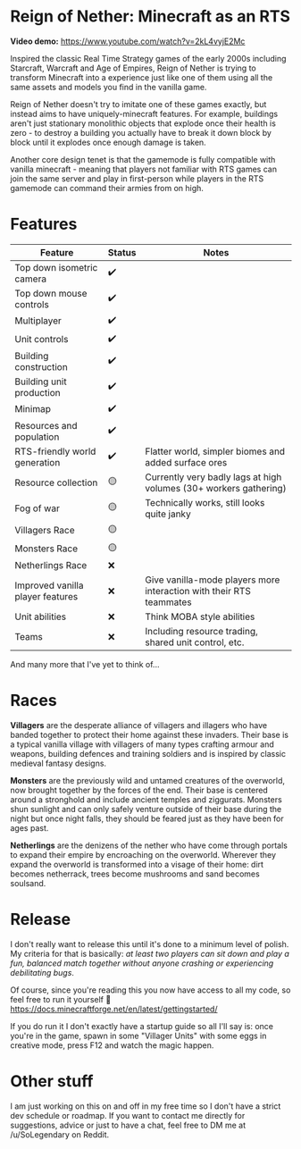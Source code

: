 # Reign of Nether: Minecraft as an RTS

**Video demo:** https://www.youtube.com/watch?v=2kL4vyjE2Mc

Inspired the classic Real Time Strategy games of the early 2000s including Starcraft, Warcraft and Age of Empires, Reign of Nether is trying to transform Minecraft into a experience just like one of them using all the same assets and models you find in the vanilla game.

Reign of Nether doesn't try to imitate one of these games exactly, but instead aims to have uniquely-minecraft features. For example, buildings aren't just stationary monolithic objects that explode once their health is zero - to destroy a building you actually have to break it down block by block until it explodes once enough damage is taken.

Another core design tenet is that the gamemode is fully compatible with vanilla minecraft - meaning that players not familiar with RTS games can join the same server and play in first-person while players in the RTS gamemode can command their armies from on high.

# Features

| Feature | Status | Notes |  
|--|--|--|  
| Top down isometric camera | ✔️ |  |  
| Top down mouse controls | ✔️ |  |  
| Multiplayer | ✔️ |  |  
| Unit controls | ✔️ |  |  
| Building construction | ✔️ |  |  
| Building unit production | ✔️ |  |  
| Minimap | ✔️ |  |  
| Resources and population | ✔️ |  |  
| RTS-friendly world generation | ✔️ | Flatter world, simpler biomes and added surface ores |  
| Resource collection | 🟡 | Currently very badly lags at high volumes (30+ workers gathering) |  
| Fog of war | 🟡 | Technically works, still looks quite janky |  
| Villagers Race | 🟡 |  |  
| Monsters Race | 🟡 |  |  
| Netherlings Race | ❌ |  |  
| Improved vanilla player features | ❌ | Give vanilla-mode players more interaction with their RTS teammates |  
| Unit abilities | ❌ | Think MOBA style abilities |  
| Teams | ❌ | Including resource trading, shared unit control, etc. |

And many more that I've yet to think of...

# Races

**Villagers** are the desperate alliance of villagers and illagers who have banded together to protect their home against these invaders. Their base is a typical vanilla village with villagers of many types crafting armour and weapons, building defences and training soldiers and is inspired by classic medieval fantasy designs.

**Monsters** are the previously wild and untamed creatures of the overworld, now brought together by the forces of the end. Their base is centered around a stronghold and include ancient temples and ziggurats. Monsters shun sunlight and can only safely venture outside of their base during the night but once night falls, they should be feared just as they have been for ages past.

**Netherlings** are the denizens of the nether who have come through portals to expand their empire by encroaching on the overworld. Wherever they expand the overworld is transformed into a visage of their home: dirt becomes netherrack, trees become mushrooms and sand becomes soulsand.

# Release
I don't really want to release this until it's done to a minimum level of polish. My criteria for that is basically: *at least two players can sit down and play a fun, balanced match together without anyone crashing or experiencing debilitating bugs*.

Of course, since you're reading this you now have access to all my code, so feel free to run it yourself 🙂
https://docs.minecraftforge.net/en/latest/gettingstarted/

If you do run it I don't exactly have a startup guide so all I'll say is: once you're in the game, spawn in some "Villager Units" with some eggs in creative mode, press F12 and watch the magic happen.

# Other stuff
I am just working on this on and off in my free time so I don't have a strict dev schedule or roadmap. If you want to contact me directly for suggestions, advice or just to have a chat, feel free to DM me at /u/SoLegendary on Reddit.


